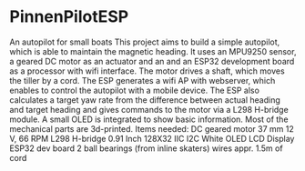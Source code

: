 # PinnenPilotESP
An autopilot for small boats
This project aims to build a simple autopilot, which is able to maintain the magnetic heading. It uses an MPU9250 sensor, a geared DC motor as an actuator and an and an ESP32 development board as a processor with wifi interface. The motor drives a shaft, which moves the tiller by a cord. The ESP generates a wifi AP with webserver, which enables to control the autopilot with a mobile device. The ESP also calculates a target yaw rate from the difference between actual heading and target heading and gives commands to the motor via a L298 H-bridge module. A small OLED is integrated to show basic information. 
Most of the mechanical parts are 3d-printed.
Items needed:
DC geared motor 37 mm 12 V, 66 RPM
L298 H-bridge
0.91 Inch 128X32 IIC I2C White OLED LCD Display
ESP32 dev board
2 ball bearings (from inline skaters)
wires
appr. 1.5m of cord
